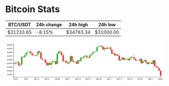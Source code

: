 # Bitcoin Stats

BTC/USDT|24h change|24h high|24h low|
|---|---|---|---|
|$31233.65|-8.15%|$34763.34|$31000.00|

<img src="./chart.svg">
